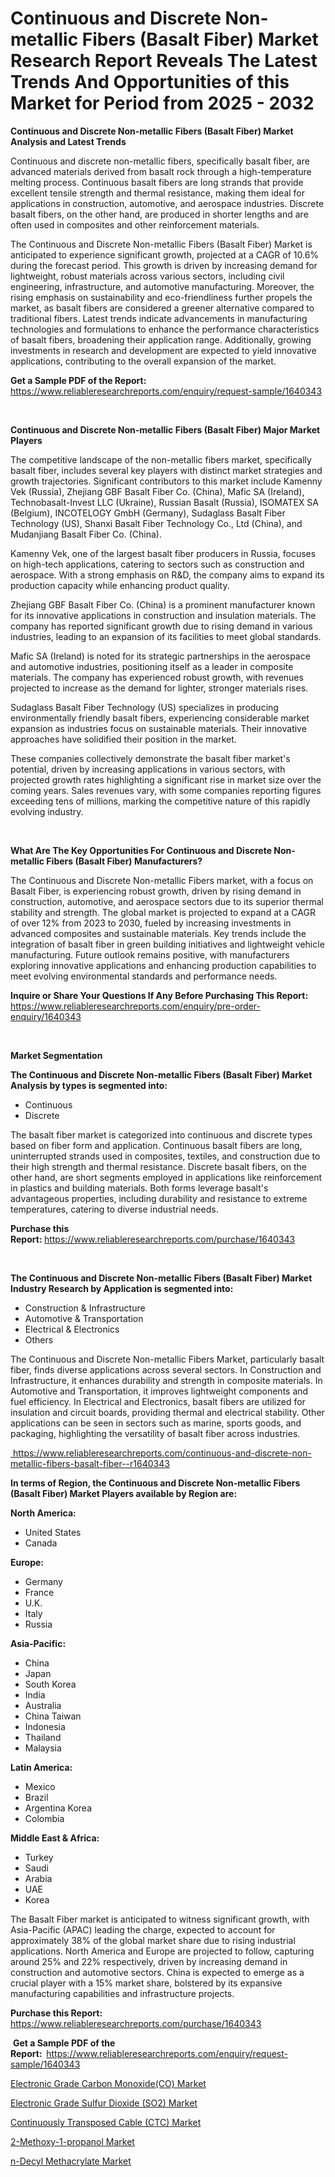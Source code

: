 <p><h1>Continuous and Discrete Non-metallic Fibers (Basalt Fiber) Market Research Report Reveals The Latest Trends And Opportunities of this Market for Period from 2025 - 2032</h1></p><p><strong>Continuous and Discrete Non-metallic Fibers (Basalt Fiber) Market Analysis and Latest Trends</strong></p>
<p><p>Continuous and discrete non-metallic fibers, specifically basalt fiber, are advanced materials derived from basalt rock through a high-temperature melting process. Continuous basalt fibers are long strands that provide excellent tensile strength and thermal resistance, making them ideal for applications in construction, automotive, and aerospace industries. Discrete basalt fibers, on the other hand, are produced in shorter lengths and are often used in composites and other reinforcement materials.</p><p>The Continuous and Discrete Non-metallic Fibers (Basalt Fiber) Market is anticipated to experience significant growth, projected at a CAGR of 10.6% during the forecast period. This growth is driven by increasing demand for lightweight, robust materials across various sectors, including civil engineering, infrastructure, and automotive manufacturing. Moreover, the rising emphasis on sustainability and eco-friendliness further propels the market, as basalt fibers are considered a greener alternative compared to traditional fibers. Latest trends indicate advancements in manufacturing technologies and formulations to enhance the performance characteristics of basalt fibers, broadening their application range. Additionally, growing investments in research and development are expected to yield innovative applications, contributing to the overall expansion of the market.</p></p>
<p><strong>Get a Sample PDF of the Report:&nbsp;</strong> <a href="https://www.reliableresearchreports.com/enquiry/request-sample/1640343?utm_campaign=83&utm_medium=2&utm_source=Github&utm_content=ia&utm_term=02042025&utm_id=continuous-and-discrete-non-metallic-fibers-basalt-fiber">https://www.reliableresearchreports.com/enquiry/request-sample/1640343</a></p>
<p>&nbsp;</p>
<p><strong>Continuous and Discrete Non-metallic Fibers (Basalt Fiber) Major Market Players</strong></p>
<p><p>The competitive landscape of the non-metallic fibers market, specifically basalt fiber, includes several key players with distinct market strategies and growth trajectories. Significant contributors to this market include Kamenny Vek (Russia), Zhejiang GBF Basalt Fiber Co. (China), Mafic SA (Ireland), Technobasalt-Invest LLC (Ukraine), Russian Basalt (Russia), ISOMATEX SA (Belgium), INCOTELOGY GmbH (Germany), Sudaglass Basalt Fiber Technology (US), Shanxi Basalt Fiber Technology Co., Ltd (China), and Mudanjiang Basalt Fiber Co. (China).</p><p>Kamenny Vek, one of the largest basalt fiber producers in Russia, focuses on high-tech applications, catering to sectors such as construction and aerospace. With a strong emphasis on R&D, the company aims to expand its production capacity while enhancing product quality.</p><p>Zhejiang GBF Basalt Fiber Co. (China) is a prominent manufacturer known for its innovative applications in construction and insulation materials. The company has reported significant growth due to rising demand in various industries, leading to an expansion of its facilities to meet global standards.</p><p>Mafic SA (Ireland) is noted for its strategic partnerships in the aerospace and automotive industries, positioning itself as a leader in composite materials. The company has experienced robust growth, with revenues projected to increase as the demand for lighter, stronger materials rises.</p><p>Sudaglass Basalt Fiber Technology (US) specializes in producing environmentally friendly basalt fibers, experiencing considerable market expansion as industries focus on sustainable materials. Their innovative approaches have solidified their position in the market.</p><p>These companies collectively demonstrate the basalt fiber market's potential, driven by increasing applications in various sectors, with projected growth rates highlighting a significant rise in market size over the coming years. Sales revenues vary, with some companies reporting figures exceeding tens of millions, marking the competitive nature of this rapidly evolving industry.</p></p>
<p>&nbsp;</p>
<p><strong>What Are The Key Opportunities For Continuous and Discrete Non-metallic Fibers (Basalt Fiber) Manufacturers?</strong></p>
<p><p>The Continuous and Discrete Non-metallic Fibers market, with a focus on Basalt Fiber, is experiencing robust growth, driven by rising demand in construction, automotive, and aerospace sectors due to its superior thermal stability and strength. The global market is projected to expand at a CAGR of over 12% from 2023 to 2030, fueled by increasing investments in advanced composites and sustainable materials. Key trends include the integration of basalt fiber in green building initiatives and lightweight vehicle manufacturing. Future outlook remains positive, with manufacturers exploring innovative applications and enhancing production capabilities to meet evolving environmental standards and performance needs.</p></p>
<p><strong>Inquire or Share Your Questions If Any Before Purchasing This Report:</strong> <a href="https://www.reliableresearchreports.com/enquiry/pre-order-enquiry/1640343?utm_campaign=83&utm_medium=2&utm_source=Github&utm_content=ia&utm_term=02042025&utm_id=continuous-and-discrete-non-metallic-fibers-basalt-fiber">https://www.reliableresearchreports.com/enquiry/pre-order-enquiry/1640343</a></p>
<p>&nbsp;</p>
<p><strong>Market Segmentation</strong></p>
<p><strong>The Continuous and Discrete Non-metallic Fibers (Basalt Fiber) Market Analysis by types is segmented into:</strong></p>
<p><ul><li>Continuous</li><li>Discrete</li></ul></p>
<p><p>The basalt fiber market is categorized into continuous and discrete types based on fiber form and application. Continuous basalt fibers are long, uninterrupted strands used in composites, textiles, and construction due to their high strength and thermal resistance. Discrete basalt fibers, on the other hand, are short segments employed in applications like reinforcement in plastics and building materials. Both forms leverage basalt's advantageous properties, including durability and resistance to extreme temperatures, catering to diverse industrial needs.</p></p>
<p><strong>Purchase this Report:&nbsp;</strong><a href="https://www.reliableresearchreports.com/purchase/1640343?utm_campaign=83&utm_medium=2&utm_source=Github&utm_content=ia&utm_term=02042025&utm_id=continuous-and-discrete-non-metallic-fibers-basalt-fiber">https://www.reliableresearchreports.com/purchase/1640343</a></p>
<p>&nbsp;</p>
<p><strong>The Continuous and Discrete Non-metallic Fibers (Basalt Fiber) Market Industry Research by Application is segmented into:</strong></p>
<p><ul><li>Construction & Infrastructure</li><li>Automotive & Transportation</li><li>Electrical & Electronics</li><li>Others</li></ul></p>
<p><p>The Continuous and Discrete Non-metallic Fibers Market, particularly basalt fiber, finds diverse applications across several sectors. In Construction and Infrastructure, it enhances durability and strength in composite materials. In Automotive and Transportation, it improves lightweight components and fuel efficiency. In Electrical and Electronics, basalt fibers are utilized for insulation and circuit boards, providing thermal and electrical stability. Other applications can be seen in sectors such as marine, sports goods, and packaging, highlighting the versatility of basalt fiber across industries.</p></p>
<p><a href="https://www.reliableresearchreports.com/continuous-and-discrete-non-metallic-fibers-basalt-fiber--r1640343?utm_campaign=83&utm_medium=2&utm_source=Github&utm_content=ia&utm_term=02042025&utm_id=continuous-and-discrete-non-metallic-fibers-basalt-fiber">&nbsp;https://www.reliableresearchreports.com/continuous-and-discrete-non-metallic-fibers-basalt-fiber--r1640343</a></p>
<p><strong>In terms of Region, the Continuous and Discrete Non-metallic Fibers (Basalt Fiber) Market Players available by Region are:</strong></p>
<p>
    <p> <strong> North America: </strong>
        <ul>
            <li>United States</li>
            <li>Canada</li>
        </ul>
        </p> 
    <p> <strong> Europe: </strong>
        <ul>
            <li>Germany</li>
            <li>France</li>
            <li>U.K.</li>
            <li>Italy</li>
            <li>Russia</li>
        </ul>
        </p> 
    <p> <strong> Asia-Pacific: </strong>
        <ul>
            <li>China</li>
            <li>Japan</li>
            <li>South Korea</li>
            <li>India</li>
            <li>Australia</li>
            <li>China Taiwan</li>
            <li>Indonesia</li>
            <li>Thailand</li>
            <li>Malaysia</li>
        </ul>
        </p> 
    <p> <strong> Latin America: </strong>
        <ul>
            <li>Mexico</li>
            <li>Brazil</li>
            <li>Argentina Korea</li>
            <li>Colombia</li>
        </ul>
        </p> 
    <p> <strong> Middle East & Africa: </strong>
        <ul>
            <li>Turkey</li>
            <li>Saudi</li>
            <li>Arabia</li>
            <li>UAE</li>
            <li>Korea</li>
        </ul>
    </p>
    </p>
<p><p>The Basalt Fiber market is anticipated to witness significant growth, with Asia-Pacific (APAC) leading the charge, expected to account for approximately 38% of the global market share due to rising industrial applications. North America and Europe are projected to follow, capturing around 25% and 22% respectively, driven by increasing demand in construction and automotive sectors. China is expected to emerge as a crucial player with a 15% market share, bolstered by its expansive manufacturing capabilities and infrastructure projects.</p></p>
<p><strong>Purchase this Report: </strong><a href="https://www.reliableresearchreports.com/purchase/1640343?utm_campaign=83&utm_medium=2&utm_source=Github&utm_content=ia&utm_term=02042025&utm_id=continuous-and-discrete-non-metallic-fibers-basalt-fiber">https://www.reliableresearchreports.com/purchase/1640343</a></p>
<p>&nbsp;<strong>Get a Sample PDF of the Report:&nbsp;&nbsp;</strong><a href="https://www.reliableresearchreports.com/enquiry/request-sample/1640343?utm_campaign=83&utm_medium=2&utm_source=Github&utm_content=ia&utm_term=02042025&utm_id=continuous-and-discrete-non-metallic-fibers-basalt-fiber">https://www.reliableresearchreports.com/enquiry/request-sample/1640343</a></p>
<p><strong></strong></p>
<p><p><a href="https://github.com/taveyasenay/Market-Research-Report-List-1/blob/main/electronic-grade-carbon-monoxideco-market.md?utm_campaign=83&utm_medium=2&utm_source=Github&utm_content=ia&utm_term=02042025&utm_id=continuous-and-discrete-non-metallic-fibers-basalt-fiber">Electronic Grade Carbon Monoxide(CO) Market</a></p><p><a href="https://github.com/janotjuljo/Market-Research-Report-List-1/blob/main/electronic-grade-sulfur-dioxide-so2-market.md?utm_campaign=83&utm_medium=2&utm_source=Github&utm_content=ia&utm_term=02042025&utm_id=continuous-and-discrete-non-metallic-fibers-basalt-fiber">Electronic Grade Sulfur Dioxide (SO2) Market</a></p><p><a href="https://github.com/ssaradulai/Market-Research-Report-List-1/blob/main/continuously-transposed-cable-ctc-market.md?utm_campaign=83&utm_medium=2&utm_source=Github&utm_content=ia&utm_term=02042025&utm_id=continuous-and-discrete-non-metallic-fibers-basalt-fiber">Continuously Transposed Cable (CTC) Market</a></p><p><a href="https://github.com/keohannchavo/Market-Research-Report-List-1/blob/main/2-methoxy-1-propanol-market.md?utm_campaign=83&utm_medium=2&utm_source=Github&utm_content=ia&utm_term=02042025&utm_id=continuous-and-discrete-non-metallic-fibers-basalt-fiber">2-Methoxy-1-propanol Market</a></p><p><a href="https://github.com/dukerghostki/Market-Research-Report-List-1/blob/main/n-decyl-methacrylate-market.md?utm_campaign=83&utm_medium=2&utm_source=Github&utm_content=ia&utm_term=02042025&utm_id=continuous-and-discrete-non-metallic-fibers-basalt-fiber">n-Decyl Methacrylate Market</a></p></p>